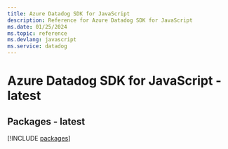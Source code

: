 ```yaml
---
title: Azure Datadog SDK for JavaScript
description: Reference for Azure Datadog SDK for JavaScript
ms.date: 01/25/2024
ms.topic: reference
ms.devlang: javascript
ms.service: datadog
---
```

# Azure Datadog SDK for JavaScript - latest
## Packages - latest
[!INCLUDE [packages](datadog-index.md)]